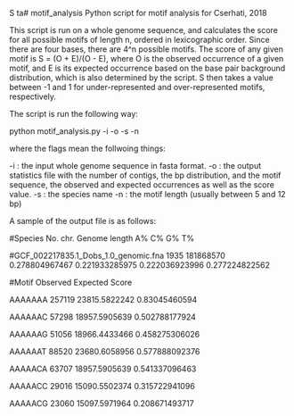  S ta# motif_analysis
Python script for motif analysis for Cserhati, 2018

This script is run on a whole genome sequence, and calculates the score for all possible motifs of length n, ordered in lexicographic order. Since there are four bases, there are 4^n possible motifs. The score of any given motif is S = (O + E)/(O - E), where O is the observed occurrence of a given motif, and E is its expected occurrence based on the base pair background distribution, which is also determined by the script. S then takes a value between -1 and 1 for under-represented and over-represented motifs, respectively.

The script is run the following way:

python motif_analysis.py -i <inputfile> -o <outputfile> -s <species name> -n <motif length>
  
where the flags mean the follwoing things:

-i : the input whole genome sequence in fasta format.
-o : the output statistics file with the number of contigs, the bp distribution, and the motif sequence, the observed and expected occurrences as well as the score value.
-s : the species name
-n : the motif length (usually between 5 and 12 bp)

A sample of the output file is as follows:

#Species        No. chr.        Genome length   A%      C%      G%      T%

#GCF_002217835.1_Dobs_1.0_genomic.fna   1935    181868570       0.278804967467  0.221933285975  0.222036923996  0.277224822562

#Motif  Observed        Expected        Score

AAAAAAA 257119  23815.5822242   0.83045460594

AAAAAAC 57298   18957.5905639   0.502788177924

AAAAAAG 51056   18966.4433466   0.458275306026

AAAAAAT 88520   23680.6058956   0.577888092376

AAAAACA 63707   18957.5905639   0.541337096463

AAAAACC 29016   15090.5502374   0.315722941096

AAAAACG 23060   15097.5971964   0.208671493717


